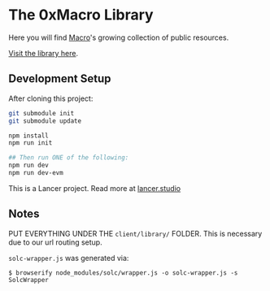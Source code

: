 # The 0xMacro Library

Here you will find [Macro](https://0xMacro.com)'s growing collection of public resources.

[Visit the library here](https://0xMacro.com/library/).

## Development Setup

After cloning this project:

```bash
git submodule init
git submodule update

npm install
npm run init

## Then run ONE of the following:
npm run dev
npm run dev-evm
```

This is a Lancer project. Read more at [lancer.studio](https://lancer.studio)

## Notes

PUT EVERYTHING UNDER THE `client/library/` FOLDER. This is necessary due to our url routing setup.

`solc-wrapper.js` was generated via:

    $ browserify node_modules/solc/wrapper.js -o solc-wrapper.js -s SolcWrapper
